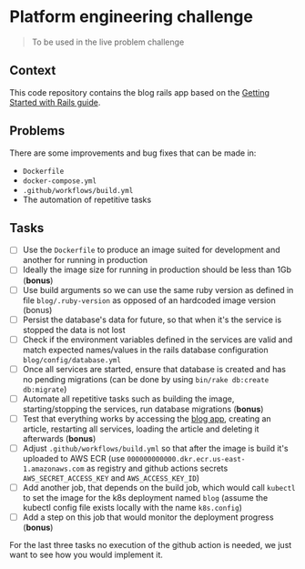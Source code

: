 # Platform engineering challenge
> To be used in the live problem challenge

## Context

This code repository contains the blog rails app based on the [Getting Started with Rails guide](https://guides.rubyonrails.org/getting_started.html#creating-the-blog-application).

## Problems

There are some improvements and bug fixes that can be made in:

- `Dockerfile`
- `docker-compose.yml`
- `.github/workflows/build.yml`
- The automation of repetitive tasks

## Tasks

- [ ] Use the `Dockerfile` to produce an image suited for development and another for running in production
- [ ] Ideally the image size for running in production should be less than 1Gb (**bonus**)
- [ ] Use build arguments so we can use the same ruby version as defined in file `blog/.ruby-version` as opposed of an hardcoded image version (bonus)
- [ ] Persist the database's data for future, so that when it's the service is stopped the data is not lost
- [ ] Check if the environment variables defined in the services are valid and match expected names/values in the rails database configuration `blog/config/database.yml`
- [ ] Once all services are started, ensure that database is created and has no pending migrations (can be done by using `bin/rake db:create db:migrate`)
- [ ] Automate all repetitive tasks such as building the image, starting/stopping the services, run database migrations (**bonus**)
- [ ] Test that everything works by accessing the [blog app](http://localhost:3000/), creating an article, restarting all services, loading the article and deleting it afterwards (**bonus**)
- [ ] Adjust `.github/workflows/build.yml` so that after the image is build it's uploaded to AWS ECR (use `000000000000.dkr.ecr.us-east-1.amazonaws.com` as registry and github actions secrets `AWS_SECRET_ACCESS_KEY` and `AWS_ACCESS_KEY_ID`)
- [ ] Add another job, that depends on the build job, which would call `kubectl` to set the image for the k8s deployment named `blog` (assume the kubectl config file exists locally with the name `k8s.config`)
- [ ] Add a step on this job that would monitor the deployment progress (**bonus**)

For the last three tasks no execution of the github action is needed, we just want to see how you would implement it.
